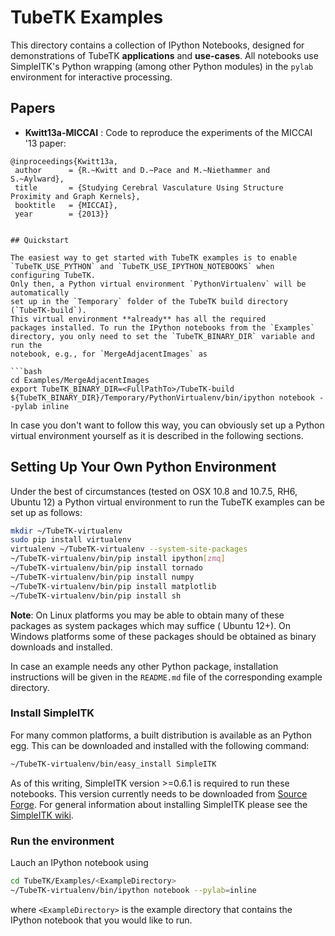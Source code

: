 TubeTK Examples
===============

This directory contains a collection of IPython Notebooks, designed for
demonstrations of TubeTK **applications** and **use-cases**. All notebooks use
SimpleITK's Python wrapping (among other Python modules) in the `pylab`
environment for interactive processing.

## Papers

- **Kwitt13a-MICCAI** : Code to reproduce the experiments of the MICCAI '13 paper:

```
@inproceedings{Kwitt13a,
 author      = {R.~Kwitt and D.~Pace and M.~Niethammer and S.~Aylward},
 title       = {Studying Cerebral Vasculature Using Structure Proximity and Graph Kernels},
 booktitle   = {MICCAI},
 year        = {2013}}


## Quickstart

The easiest way to get started with TubeTK examples is to enable
`TubeTK_USE_PYTHON` and `TubeTK_USE_IPYTHON_NOTEBOOKS` when configuring TubeTK.
Only then, a Python virtual environment `PythonVirtualenv` will be automatically
set up in the `Temporary` folder of the TubeTK build directory (`TubeTK-build`).
This virtual environment **already** has all the required
packages installed. To run the IPython notebooks from the `Examples`
directory, you only need to set the `TubeTK_BINARY_DIR` variable and run the
notebook, e.g., for `MergeAdjacentImages` as

```bash
cd Examples/MergeAdjacentImages
export TubeTK_BINARY_DIR=<FullPathTo>/TubeTK-build
${TubeTK_BINARY_DIR}/Temporary/PythonVirtualenv/bin/ipython notebook --pylab inline
```

In case you don't want to follow this way, you can obviously set up a Python
virtual environment yourself as it is described in the following sections.


## Setting Up Your Own Python Environment

Under the best of circumstances (tested on OSX 10.8 and 10.7.5, RH6, Ubuntu
12) a Python virtual environment to run the TubeTK examples can be set up as
follows:

```bash
mkdir ~/TubeTK-virtualenv
sudo pip install virtualenv
virtualenv ~/TubeTK-virtualenv --system-site-packages
~/TubeTK-virtualenv/bin/pip install ipython[zmq]
~/TubeTK-virtualenv/bin/pip install tornado
~/TubeTK-virtualenv/bin/pip install numpy
~/TubeTK-virtualenv/bin/pip install matplotlib
~/TubeTK-virtualenv/bin/pip install sh
```

**Note**: On Linux platforms you may be able to obtain many of these packages
as system packages which may suffice ( Ubuntu 12+). On Windows platforms some
of these packages should be obtained as binary downloads and installed.

In case an example needs any other Python package, installation instructions
will be given in the `README.md` file of the corresponding example directory.

### Install SimpleITK

For many common platforms, a built distribution is available as an Python egg.
This can be downloaded and installed with the following command:

```bash
~/TubeTK-virtualenv/bin/easy_install SimpleITK
```

As of this writing, SimpleITK version >=0.6.1 is required to run these notebooks. This version currently needs to be
downloaded from [Source Forge](http://sourceforge.net/projects/simpleitk/files/SimpleITK/0.6.1/Python/). For general
information about installing SimpleITK please see the [SimpleITK wiki](http://www.itk.org/Wiki/ITK/Release_4/SimpleITK/GettingStarted).


### Run the environment

Lauch an IPython notebook using
```bash
cd TubeTK/Examples/<ExampleDirectory>
~/TubeTK-virtualenv/bin/ipython notebook --pylab=inline
```
where `<ExampleDirectory>` is the example directory that contains the IPython notebook that you would
like to run.
